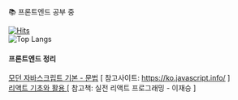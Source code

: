 📚 프론트엔드 공부 중

[![Hits](https://hits.seeyoufarm.com/api/count/incr/badge.svg?url=https%3A%2F%2Fgithub.com%2Frosenari&count_bg=%23FFF100&title_bg=%23494949&icon=&icon_color=%23FFFFFF&title=%EB%B0%A9%EB%AC%B8%EC%9E%90%EC%88%98&edge_flat=false)](https://hits.seeyoufarm.com)<br>
![Top Langs](https://github-readme-stats.vercel.app/api/top-langs/?username=rosenari&layout=compact)

#### 프론트엔드 정리

[모던 자바스크립트 기본 - 문법](https://github.com/rosenari/javascriptinfo) [ 참고사이트: https://ko.javascript.info/ ]<br>
[리액트 기초와 활용 ](https://github.com/rosenari/javascriptinfo) [ 참고책: 실전 리액트 프로그래밍 - 이재승 ] 
